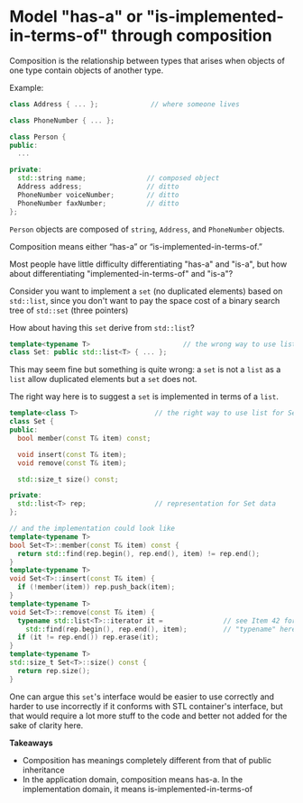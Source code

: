 # Model "has-a" or "is-implemented-in-terms-of" through composition

Composition is the relationship between types that arises when objects of one type contain objects of another type.

Example:
```cpp
class Address { ... };             // where someone lives

class PhoneNumber { ... };

class Person {
public:
  ...

private:
  std::string name;               // composed object
  Address address;                // ditto
  PhoneNumber voiceNumber;        // ditto
  PhoneNumber faxNumber;          // ditto
};
```
`Person` objects are composed of `string`, `Address`, and `PhoneNumber` objects.

Composition means either “has-a” or “is-implemented-in-terms-of.” 

Most people have little difficulty differentiating "has-a" and "is-a", but how about differentiating "implemented-in-terms-of" and "is-a"?

Consider you want to implement a `set` (no duplicated elements) based on `std::list`, since you don't want to pay the space cost of a binary search tree of `std::set` (three pointers)

How about having this `set` derive from `std::list`?
```cpp
template<typename T>                       // the wrong way to use list for Set
class Set: public std::list<T> { ... };
```
This may seem fine but something is quite wrong: a `set` is not a `list` as a `list` allow duplicated elements but a `set` does not.

The right way here is to suggest a `set` is implemented in terms of a `list`.
```cpp
template<class T>                   // the right way to use list for Set
class Set {
public:
  bool member(const T& item) const;

  void insert(const T& item);
  void remove(const T& item);

  std::size_t size() const;

private:
  std::list<T> rep;                 // representation for Set data
};

// and the implementation could look like
template<typename T>
bool Set<T>::member(const T& item) const {
  return std::find(rep.begin(), rep.end(), item) != rep.end();
}
template<typename T>
void Set<T>::insert(const T& item) {
  if (!member(item)) rep.push_back(item);
}
template<typename T>
void Set<T>::remove(const T& item) {
  typename std::list<T>::iterator it =               // see Item 42 for info on
    std::find(rep.begin(), rep.end(), item);         // "typename" here
  if (it != rep.end()) rep.erase(it);
}
template<typename T>
std::size_t Set<T>::size() const {
  return rep.size();
}
```
One can argue this `set`'s interface would be easier to use correctly and harder to use incorrectly if it conforms with STL container's interface, but that would require a lot more stuff to the code and better not added for the sake of clarity here.

**Takeaways**
* Composition has meanings completely different from that of public inheritance
* In the application domain, composition means has-a. In the implementation domain, it means is-implemented-in-terms-of


